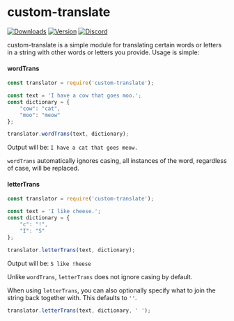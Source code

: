 # custom-translate
[![Downloads](https://img.shields.io/npm/dt/custom-translate.svg?maxAge=3600)](https://www.npmjs.com/package/custom-translate)
[![Version](https://img.shields.io/npm/v/custom-translate.svg?maxAge=3600)](https://www.npmjs.com/package/custom-translate)
[![Discord](https://discordapp.com/api/guilds/309678110066999297/embed.png)](https://discord.gg/cjpVNcQ)

custom-translate is a simple module for translating certain words or letters in a string with other words or letters you provide. Usage is simple:

#### wordTrans
```js
const translator = require('custom-translate');

const text = 'I have a cow that goes moo.';
const dictionary = {
	"cow": "cat",
	"moo": "meow"
};

translator.wordTrans(text, dictionary);
```
Output will be:
`I have a cat that goes meow.`

`wordTrans` automatically ignores casing, all instances of the word, regardless of case, will be replaced.

#### letterTrans
```js
const translator = require('custom-translate');

const text = 'I like cheese.';
const dictionary = {
	"c": "!",
	"I": "S"
};

translator.letterTrans(text, dictionary);
```

Output will be:
`S like !heese`

Unlike `wordTrans`, `letterTrans` does not ignore casing by default.

When using `letterTrans`, you can also optionally specify what to join the string back together with. This defaults to `''`.

```js
translator.letterTrans(text, dictionary, ' ');
```
